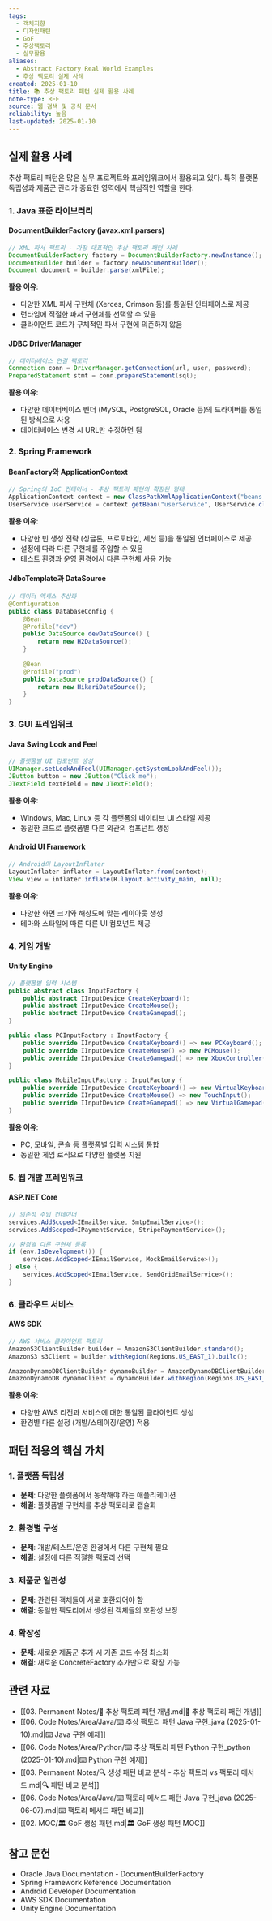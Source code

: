 ```yaml
---
tags:
  - 객체지향
  - 디자인패턴
  - GoF
  - 추상팩토리
  - 실무활용
aliases:
  - Abstract Factory Real World Examples
  - 추상 팩토리 실제 사례
created: 2025-01-10
title: 📚 추상 팩토리 패턴 실제 활용 사례
note-type: REF
source: 웹 검색 및 공식 문서
reliability: 높음
last-updated: 2025-01-10
---
```


## 실제 활용 사례

추상 팩토리 패턴은 많은 실무 프로젝트와 프레임워크에서 활용되고 있다. 특히 플랫폼 독립성과 제품군 관리가 중요한 영역에서 핵심적인 역할을 한다.

### 1. Java 표준 라이브러리

#### DocumentBuilderFactory (javax.xml.parsers)
```java
// XML 파서 팩토리 - 가장 대표적인 추상 팩토리 패턴 사례
DocumentBuilderFactory factory = DocumentBuilderFactory.newInstance();
DocumentBuilder builder = factory.newDocumentBuilder();
Document document = builder.parse(xmlFile);
```

**활용 이유**:
- 다양한 XML 파서 구현체 (Xerces, Crimson 등)를 통일된 인터페이스로 제공
- 런타임에 적절한 파서 구현체를 선택할 수 있음
- 클라이언트 코드가 구체적인 파서 구현에 의존하지 않음

#### JDBC DriverManager
```java
// 데이터베이스 연결 팩토리
Connection conn = DriverManager.getConnection(url, user, password);
PreparedStatement stmt = conn.prepareStatement(sql);
```

**활용 이유**:
- 다양한 데이터베이스 벤더 (MySQL, PostgreSQL, Oracle 등)의 드라이버를 통일된 방식으로 사용
- 데이터베이스 변경 시 URL만 수정하면 됨

### 2. Spring Framework

#### BeanFactory와 ApplicationContext
```java
// Spring의 IoC 컨테이너 - 추상 팩토리 패턴의 확장된 형태
ApplicationContext context = new ClassPathXmlApplicationContext("beans.xml");
UserService userService = context.getBean("userService", UserService.class);
```

**활용 이유**:
- 다양한 빈 생성 전략 (싱글톤, 프로토타입, 세션 등)을 통일된 인터페이스로 제공
- 설정에 따라 다른 구현체를 주입할 수 있음
- 테스트 환경과 운영 환경에서 다른 구현체 사용 가능

#### JdbcTemplate과 DataSource
```java
// 데이터 액세스 추상화
@Configuration
public class DatabaseConfig {
    @Bean
    @Profile("dev")
    public DataSource devDataSource() {
        return new H2DataSource();
    }
    
    @Bean
    @Profile("prod")
    public DataSource prodDataSource() {
        return new HikariDataSource();
    }
}
```

### 3. GUI 프레임워크

#### Java Swing Look and Feel
```java
// 플랫폼별 UI 컴포넌트 생성
UIManager.setLookAndFeel(UIManager.getSystemLookAndFeel());
JButton button = new JButton("Click me");
JTextField textField = new JTextField();
```

**활용 이유**:
- Windows, Mac, Linux 등 각 플랫폼의 네이티브 UI 스타일 제공
- 동일한 코드로 플랫폼별 다른 외관의 컴포넌트 생성

#### Android UI Framework
```java
// Android의 LayoutInflater
LayoutInflater inflater = LayoutInflater.from(context);
View view = inflater.inflate(R.layout.activity_main, null);
```

**활용 이유**:
- 다양한 화면 크기와 해상도에 맞는 레이아웃 생성
- 테마와 스타일에 따른 다른 UI 컴포넌트 제공

### 4. 게임 개발

#### Unity Engine
```csharp
// 플랫폼별 입력 시스템
public abstract class InputFactory {
    public abstract IInputDevice CreateKeyboard();
    public abstract IInputDevice CreateMouse();
    public abstract IInputDevice CreateGamepad();
}

public class PCInputFactory : InputFactory {
    public override IInputDevice CreateKeyboard() => new PCKeyboard();
    public override IInputDevice CreateMouse() => new PCMouse();
    public override IInputDevice CreateGamepad() => new XboxController();
}

public class MobileInputFactory : InputFactory {
    public override IInputDevice CreateKeyboard() => new VirtualKeyboard();
    public override IInputDevice CreateMouse() => new TouchInput();
    public override IInputDevice CreateGamepad() => new VirtualGamepad();
}
```

**활용 이유**:
- PC, 모바일, 콘솔 등 플랫폼별 입력 시스템 통합
- 동일한 게임 로직으로 다양한 플랫폼 지원

### 5. 웹 개발 프레임워크

#### ASP.NET Core
```csharp
// 의존성 주입 컨테이너
services.AddScoped<IEmailService, SmtpEmailService>();
services.AddScoped<IPaymentService, StripePaymentService>();

// 환경별 다른 구현체 등록
if (env.IsDevelopment()) {
    services.AddScoped<IEmailService, MockEmailService>();
} else {
    services.AddScoped<IEmailService, SendGridEmailService>();
}
```

### 6. 클라우드 서비스

#### AWS SDK
```java
// AWS 서비스 클라이언트 팩토리
AmazonS3ClientBuilder builder = AmazonS3ClientBuilder.standard();
AmazonS3 s3Client = builder.withRegion(Regions.US_EAST_1).build();

AmazonDynamoDBClientBuilder dynamoBuilder = AmazonDynamoDBClientBuilder.standard();
AmazonDynamoDB dynamoClient = dynamoBuilder.withRegion(Regions.US_EAST_1).build();
```

**활용 이유**:
- 다양한 AWS 리전과 서비스에 대한 통일된 클라이언트 생성
- 환경별 다른 설정 (개발/스테이징/운영) 적용

## 패턴 적용의 핵심 가치

### 1. 플랫폼 독립성
- **문제**: 다양한 플랫폼에서 동작해야 하는 애플리케이션
- **해결**: 플랫폼별 구현체를 추상 팩토리로 캡슐화

### 2. 환경별 구성
- **문제**: 개발/테스트/운영 환경에서 다른 구현체 필요
- **해결**: 설정에 따른 적절한 팩토리 선택

### 3. 제품군 일관성
- **문제**: 관련된 객체들이 서로 호환되어야 함
- **해결**: 동일한 팩토리에서 생성된 객체들의 호환성 보장

### 4. 확장성
- **문제**: 새로운 제품군 추가 시 기존 코드 수정 최소화
- **해결**: 새로운 ConcreteFactory 추가만으로 확장 가능

## 관련 자료

- [[03. Permanent Notes/📝 추상 팩토리 패턴 개념.md|📝 추상 팩토리 패턴 개념]]
- [[06. Code Notes/Area/Java/⌨️ 추상 팩토리 패턴 Java 구현_java (2025-01-10).md|⌨️ Java 구현 예제]]
- [[06. Code Notes/Area/Python/⌨️ 추상 팩토리 패턴 Python 구현_python (2025-01-10).md|⌨️ Python 구현 예제]]
- [[03. Permanent Notes/🔍 생성 패턴 비교 분석 - 추상 팩토리 vs 팩토리 메서드.md|🔍 패턴 비교 분석]]
- [[06. Code Notes/Area/Java/⌨️ 팩토리 메서드 패턴 Java 구현_java (2025-06-07).md|⌨️ 팩토리 메서드 패턴 비교]]
- [[02. MOC/🏛️ GoF 생성 패턴.md|🏛️ GoF 생성 패턴 MOC]]

## 참고 문헌

- Oracle Java Documentation - DocumentBuilderFactory
- Spring Framework Reference Documentation
- Android Developer Documentation
- AWS SDK Documentation
- Unity Engine Documentation 